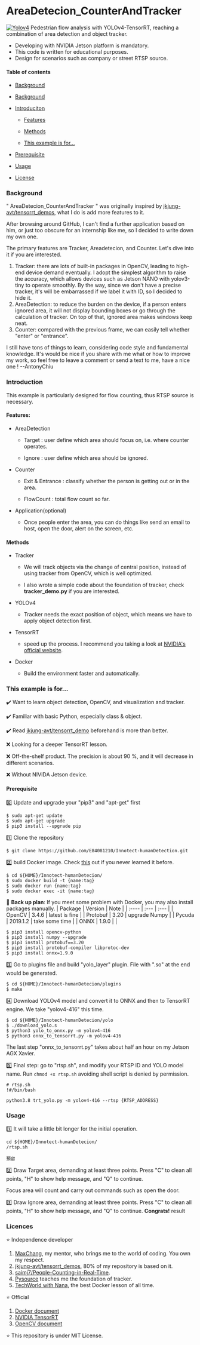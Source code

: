 # AreaDetecion_CounterAndTracker

[![Yolov4](https://img.shields.io/badge/YOLOv4--TRT-AreaDetection-brightgreen)](https://github.com/E84081210/AreaDetecion_CounterAndTracker)
Pedestrian flow analysis with YOLOv4-TensorRT, reaching a combination of area detection and object tracker.
- Developing with NVIDIA Jetson platform is mandatory.
- This code is written for educational purposes.
- Design for scenarios such as company or street RTSP source.

#### Table of contents

- [Background](#background)

- [Background](#background)

- [Introduciton](#introduction)

    - [Features](#features)

    - [Methods](#methods)

    - [This example is for...](#this-example-is-for)

- [Prerequisite](#prerequisite)
    
- [Usage](#usage)

- [License](#license)

### Background
" AreaDetecion_CounterAndTracker " was originally inspired by [jkjung-avt/tensorrt_demos](https://github.com/jkjung-avt/tensorrt_demos), what I do is add more features to it. 

After browsing around GitHub, I can't find a further application based on him, or just too obscure for an internship like me, so I decided to write down my own one. 

The primary features are Tracker, Areadetecion, and Counter. Let's dive into it if you are interested.
1. Tracker: there are lots of built-in packages in OpenCV, leading to high-end device demand eventually. I adopt the simplest algorithm to raise the accuracy, which allows devices such as Jetson NANO with yolov3-tiny to operate smoothly. By the way, since we don't have a precise tracker, it's will be embarrassed if we label it with ID, so I decided to hide it.
2. AreaDetection: to reduce the burden on the device, if a person enters ignored area, it will not display bounding boxes or go through the calculation of tracker. On top of that, ignored area makes windows keep neat.
3. Counter: compared with the previous frame, we can easily tell whether "enter" or "entrance".

I still have tons of things to learn, considering code style and fundamental knowledge. It's would be nice if you share with me what or how to improve my work, so feel free to leave a comment or send a text to me, have a nice one ! --AntonyChiu

### Introduction

This example is particularly designed for flow counting, thus RTSP source is necessary. 

#### Features:

- AreaDetection

    - Target    : user define which area should focus on, i.e. where counter operates.

    - Ignore    : user define which area should be ignored.

- Counter

    - Exit & Entrance : classify whether the person is getting out or in the area.

    - FlowCount       : total flow count so far.

- Application(optional)

    - Once people enter the area, you can do things like send an email to host, open the door, alert on the screen, etc.

#### Methods

- Tracker

    - We will track objects via the change of central position, instead of using tracker from OpenCV, which is well optimized.

    - I also wrote a simple code about the foundation of tracker, check **tracker_demo.py** if you are interested.

- YOLOv4

    - Tracker needs the exact position of object, which means we have to apply object detection first.
- TensorRT

    - speed up the process. I recommend you taking a look at [NVIDIA's official website](https://developer.nvidia.com/tensorrt).

- Docker

    - Build the environment faster and automatically.  

### This example is for...

:heavy_check_mark: Want to learn object detection, OpenCV, and visualization and tracker.

:heavy_check_mark: Familiar with basic Python, especially class & object.

:heavy_check_mark: Read [jkjung-avt/tensorrt_demo](https://github.com/jkjung-avt/tensorrt_demos) beforehand is more than better.

:x: Looking for a deeper TensorRT lesson.

:x: Off-the-shelf product. The precision is about 90 %, and it will decrease in different scenarios.

:x: Without NIVIDA Jetson device.

#### Prerequisite

:zero: Update and upgrade your "pip3" and "apt-get" first
```shell
$ sudo apt-get update
$ sudo apt-get upgrade
$ pip3 install --upgrade pip
```

:one: Clone the repository
```shell
$ git clone https://github.com/E84081210/Innotect-humanDetection.git
```

:two: build Docker image. Check [this](https://docs.docker.com/develop/develop-images/dockerfile_best-practices/) out if you never learned it before.
```shell
$ cd ${HOME}/Innotect-humanDetecion/
$ sudo docker build -t {name:tag}
$ sudo docker run {name:tag}
$ sudo docker exec -it {name:tag}
```

:raised_hands: __Back up plan__: If you meet some problem with Docker, you may also install packages manually.
| Package   | Version   | Note            |
| :----     | :---      | :---            |
| OpenCV    | 3.4.6     | latest is fine  |
| Protobuf  | 3.20      | upgrade Numpy   |
| Pycuda    | 2019.1.2  | take some time  |
| ONNX      | 1.9.0     |                 |

```shell
$ pip3 install opencv-python
$ pip3 install numpy --upgrade
$ pip3 install protobuf==3.20
$ pip3 install protobuf-compiler libprotoc-dev
$ pip3 install onnx=1.9.0
```

:three: Go to plugins file and build "yolo_layer" plugin. File with ".so" at the end would be generated. 
```shell
$ cd ${HOME}/Innotect-humanDetecion/plugins
$ make
```

:four: Download YOLOv4 model and convert it to ONNX and then to TensorRT engine. We take "yolov4-416" this time.
```shell
$ cd ${HOME}/Innotect-humanDetecion/yolo
$ ./download_yolo.s
$ python3 yolo_to_onnx.py -m yolov4-416
$ python3 onnx_to_tensorrt.py -m yolov4-416
```

The last step "onnx_to_tensorrt.py" takes about half an hour on my Jetson AGX Xavier.

:five: Final step: go to "rtsp.sh", and modify your RTSP ID and YOLO model name. Run ```chmod +x rtsp.sh``` avoiding shell script is denied by permission.
```shell
# rtsp.sh
!#/bin/bash

python3.8 trt_yolo.py -m yolov4-416 --rtsp {RTSP_ADDRESS}
```

### Usage

:one: It will take a little bit longer for the initial operation.
```shell
cd ${HOME}/Innotect-humanDetecion/
/rtsp.sh
```
```shell
預留
```

:two: Draw Target area, demanding at least three points. Press "C" to clean all points, "H" to show help message, and "Q" to continue.

Focus area will count and carry out commands such as open the door.

:three: Draw Ignore area, demanding at least three points. Press "C" to clean all points, "H" to show help message, and "Q" to continue.
__Congrats!__ 
result


### Licences

:star: Independence developer
1. [MaxChang](https://github.com/MaxChangInnodisk), my mentor, who brings me to the world of coding. You own my respect.
2. [jkjung-avt/tensorrt_demos](https://github.com/jkjung-avt/tensorrt_demos), 80% of my repository is based on it.
3. [saimj7/People-Counting-in-Real-Time](https://github.com/saimj7/People-Counting-in-Real-Time).
4. [Pysource](https://pysource.com) teaches me the foundation of tracker.
5. [TechWorld with Nana](https://www.youtube.com/watch?v=3c-iBn73dDE), the best Docker lesson of all time.

:star: Official 
1. [Docker document](https://docs.docker.com)
2. [NVIDIA TensorRT](https://github.com/NVIDIA/TensorRT)
3. [OpenCV document](https://docs.opencv.org/4.x/)

:star: This repository is under MIT License.